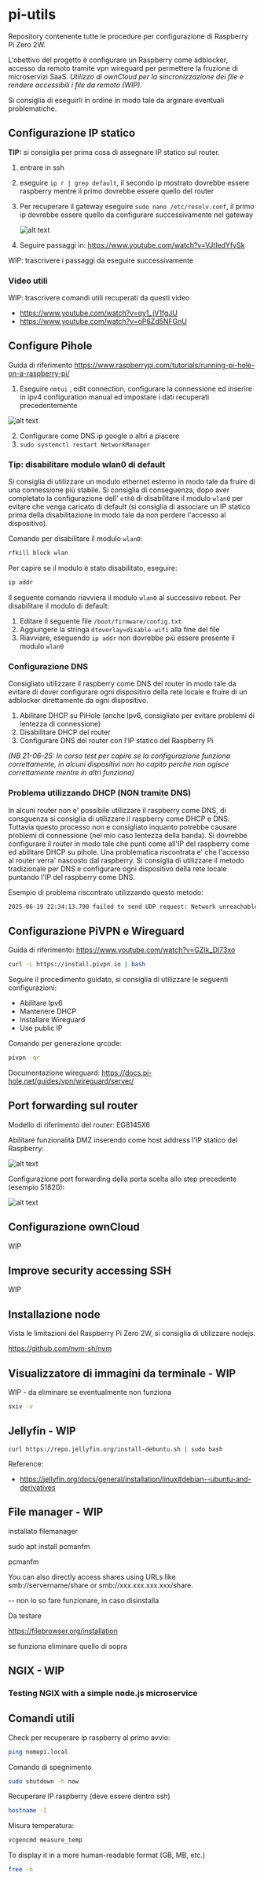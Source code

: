 # pi-utils

Repository contenente tutte le procedure per configurazione di Raspberry Pi Zero 2W.

L'obettivo del progetto è configurare un Raspberry come adblocker, accesso da remoto tramite vpn wireguard per permettere la fruzione di microservizi SaaS. *Utilizzo di ownCloud per la sincronizzazione dei file e rendere accessibili i file da remoto (WIP)*.

Si consiglia di eseguirli in ordine in modo tale da arginare eventuali problematiche.

## Configurazione IP statico

**TIP:** si consiglia per prima cosa di assegnare IP statico sul router.

1. entrare in ssh 
2. eseguire `ip r | grep default`, il secondo ip mostrato dovrebbe essere raspberry mentre il primo dovrebbe essere quello del router
3. Per recuperare il gateway eseguire `sudo nano /etc/resolv.conf`, il primo ip dovrebbe essere quello da configurare successivamente nel gateway

    ![alt text](<imgs/Pasted Graphic 1.png>)

4. Seguire passaggi in: https://www.youtube.com/watch?v=VJtIedYfvSk

WIP: trascrivere i passaggi da eseguire successivamente

### Video utili

WIP: trascrivere comandi utili recuperati da questi video

- https://www.youtube.com/watch?v=qy1_jV1fgJU 
- https://www.youtube.com/watch?v=oP6Zd5NFGnU

## Configure Pihole

Guida di riferimento https://www.raspberrypi.com/tutorials/running-pi-hole-on-a-raspberry-pi/ 

1. Eseguire `nmtui` , edit connection, configurare la connessione ed inserire in ipv4 configuration manual ed impostare i dati recuperati precedentemente

![alt text](<imgs/Pasted Graphic 2.png>)

2. Configurare come DNS ip google o altri a piacere
3. `sudo systemctl restart NetworkManager`

### Tip: disabilitare modulo wlan0 di default

Si consiglia di utilizzare un modulo ethernet esterno in modo tale da fruire di una connessione più stabile. Si consiglia di conseguenza, dopo aver completato la configurazione dell' `eth0` di disabilitare il modulo `wlan0` per evitare che venga caricato di default (si consiglia di associare un IP statico prima della disabilitazione in modo tale da non perdere l'accesso al dispositivo).

Comando per disabilitare il modulo `wlan0`:

```bash
rfkill block wlan
```

Per capire se il modulo è stato disabilitato, eseguire:

```bash
ip addr
```

Il seguente comando riavviera il modulo `wlan0` al successivo reboot. Per disabilitare il modulo di default:

1. Editare il seguente file `/boot/firmware/config.txt`
2. Aggiungere la stringa `dtoverlay=disable-wifi` alla fine del file
3. Riavviare, eseguendo `ip addr` non dovrebbe più essere presente il modulo `wlan0`

### Configurazione DNS 

Consigliato utilizzare il raspberry come DNS del router in modo tale da evitare di dover configurare ogni dispositivo della rete locale e fruire di un adblocker direttamente da ogni dispositivo.

1. Abilitare DHCP su PiHole (anche Ipv6, consigliato per evitare problemi di lentezza di connessione)
2. Disabilitare DHCP del router
3. Configurare DNS del router con l'IP statico del Raspberry Pi

*(NB 21-06-25: In corso test per capire se la configurazione funziona correttamente, in alcuni dispositivi non ho capito perche non agisce correttamente mentre in altri funziona)*

### Problema utilizzando DHCP (NON tramite DNS)

In alcuni router non e' possibile utilizzare il raspberry come DNS, di consguenza si consiglia di utilizzare il raspberry come DHCP e DNS. Tuttavia questo processo non e consigliato inquanto potrebbe causare problemi di connessione (nel mio caso lentezza della banda). Si dovrebbe configurare il router in modo tale che punti come all'IP del raspberry come ed abilitare DHCP su pihole. Una problematica riscontrata e' che l'accesso al router verra' nascosto dal raspberry. Si consiglia di utilizzare il metodo tradizionale per DNS e configurare ogni dispositivo della rete locale puntando l'IP del raspberry come DNS.

Esempio di problema riscontrato utilizzando questo metodo:

```bash
2025-06-19 22:34:13.790 failed to send UDP request: Network unreachable
```

## Configurazione PiVPN e Wireguard

Guida di riferimento: https://www.youtube.com/watch?v=GZIk_Dl73xo

```bash
curl -L https://install.pivpn.io | bash
```

Seguire il procedimento guidato, si consiglia di utilizzare le seguenti configurazioni:

- Abilitare Ipv6
- Mantenere DHCP
- Installare Wireguard
- Use public IP

Comando per generazione qrcode:

```bash
pivpn -qr
```

Documentazione wireguard: https://docs.pi-hole.net/guides/vpn/wireguard/server/

## Port forwarding sul router

Modello di riferimento del router: EG8145X6

Abilitare funzionalità DMZ inserendo come host address l'IP statico del Raspberry:

![alt text](<imgs/Pasted Graphic-1.png>)

Configurazione port forwarding della porta scelta allo step precedente (esempio 51820):

![alt text](<imgs/Pasted Graphic 1-1.png>)

## Configurazione ownCloud

WIP

## Improve security accessing SSH

WIP

## Installazione node

Vista le limitazioni del Raspberry Pi Zero 2W, si consiglia di utilizzare nodejs.

https://github.com/nvm-sh/nvm

## Visualizzatore di immagini da terminale - WIP

WIP - da eliminare se eventualmente non funziona


```bash
sxiv -v
```

## Jellyfin - WIP

```
curl https://repo.jellyfin.org/install-debuntu.sh | sudo bash
```

Reference:
- https://jellyfin.org/docs/general/installation/linux#debian--ubuntu-and-derivatives

## File manager - WIP

installato filemanager 

   sudo apt install pcmanfm

   pcmanfm

You can also directly access shares using URLs like smb://servername/share or smb://xxx.xxx.xxx.xxx/share. 

-- non lo so fare funzionare, in caso disinstalla

Da testare

https://filebrowser.org/installation

se funziona eliminare quello di sopra

## NGIX - WIP

### Testing NGIX with a simple node.js microservice

## Comandi utili

Check per recuperare ip raspberry al primo avvio:

```bash
ping nomepi.local
```

Comando di spegnimento

```bash
sudo shutdown -h now
```

Recuperare IP raspberry (deve essere dentro ssh)

```bash
hostname -I
```

Misura temperatura:

```bash
vcgencmd measure_temp
```

To display it in a more human-readable format (GB, MB, etc.)

```bash
free -h
```

